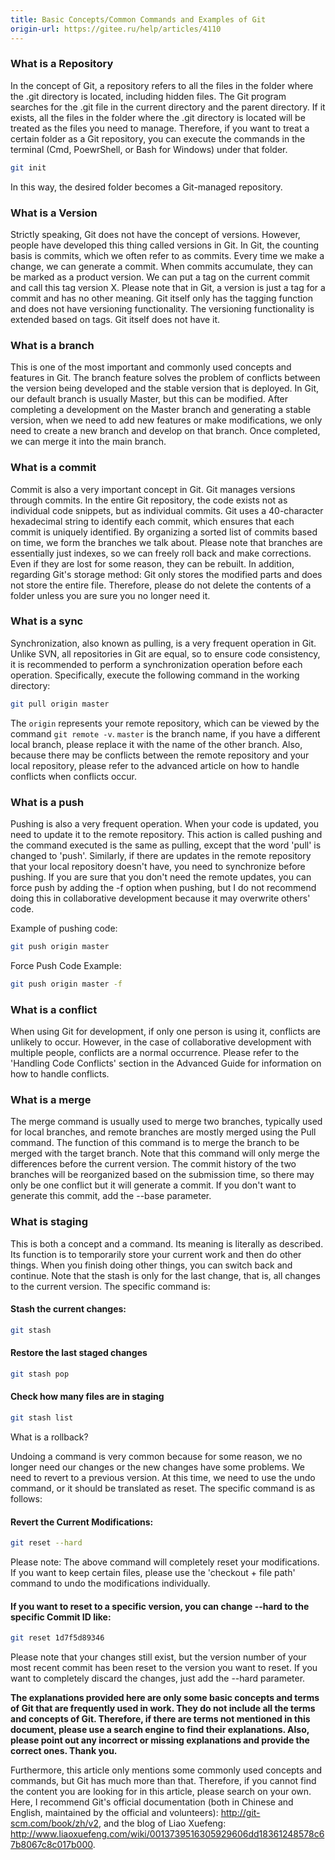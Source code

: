 ```yaml
---
title: Basic Concepts/Common Commands and Examples of Git
origin-url: https://gitee.ru/help/articles/4110
---
```


### **What is a Repository**

In the concept of Git, a repository refers to all the files in the folder where the .git directory is located, including hidden files. The Git program searches for the .git file in the current directory and the parent directory. If it exists, all the files in the folder where the .git directory is located will be treated as the files you need to manage. Therefore, if you want to treat a certain folder as a Git repository, you can execute the commands in the terminal (Cmd, PoewrShell, or Bash for Windows) under that folder.

```bash
git init
```

In this way, the desired folder becomes a Git-managed repository.

### **What is a Version**

Strictly speaking, Git does not have the concept of versions. However, people have developed this thing called versions in Git. In Git, the counting basis is commits, which we often refer to as commits. Every time we make a change, we can generate a commit. When commits accumulate, they can be marked as a product version. We can put a tag on the current commit and call this tag version X. Please note that in Git, a version is just a tag for a commit and has no other meaning. Git itself only has the tagging function and does not have versioning functionality. The versioning functionality is extended based on tags. Git itself does not have it.

### What is a branch

This is one of the most important and commonly used concepts and features in Git. The branch feature solves the problem of conflicts between the version being developed and the stable version that is deployed. In Git, our default branch is usually Master, but this can be modified. After completing a development on the Master branch and generating a stable version, when we need to add new features or make modifications, we only need to create a new branch and develop on that branch. Once completed, we can merge it into the main branch.

### What is a commit

Commit is also a very important concept in Git. Git manages versions through commits. In the entire Git repository, the code exists not as individual code snippets, but as individual commits. Git uses a 40-character hexadecimal string to identify each commit, which ensures that each commit is uniquely identified. By organizing a sorted list of commits based on time, we form the branches we talk about. Please note that branches are essentially just indexes, so we can freely roll back and make corrections. Even if they are lost for some reason, they can be rebuilt. In addition, regarding Git's storage method: Git only stores the modified parts and does not store the entire file. Therefore, please do not delete the contents of a folder unless you are sure you no longer need it.

### What is a sync

Synchronization, also known as pulling, is a very frequent operation in Git. Unlike SVN, all repositories in Git are equal, so to ensure code consistency, it is recommended to perform a synchronization operation before each operation. Specifically, execute the following command in the working directory:

```bash
git pull origin master
```

The `origin` represents your remote repository, which can be viewed by the command `git remote -v`. `master` is the branch name, if you have a different local branch, please replace it with the name of the other branch. Also, because there may be conflicts between the remote repository and your local repository, please refer to the advanced article on how to handle conflicts when conflicts occur.

### What is a push

Pushing is also a very frequent operation. When your code is updated, you need to update it to the remote repository. This action is called pushing and the command executed is the same as pulling, except that the word 'pull' is changed to 'push'. Similarly, if there are updates in the remote repository that your local repository doesn't have, you need to synchronize before pushing. If you are sure that you don't need the remote updates, you can force push by adding the -f option when pushing, but I do not recommend doing this in collaborative development because it may overwrite others' code.

Example of pushing code:

```bash
git push origin master
```

Force Push Code Example:

```bash
git push origin master -f
```

### What is a conflict

When using Git for development, if only one person is using it, conflicts are unlikely to occur. However, in the case of collaborative development with multiple people, conflicts are a normal occurrence. Please refer to the 'Handling Code Conflicts' section in the Advanced Guide for information on how to handle conflicts.

### What is a merge

The merge command is usually used to merge two branches, typically used for local branches, and remote branches are mostly merged using the Pull command. The function of this command is to merge the branch to be merged with the target branch. Note that this command will only merge the differences before the current version. The commit history of the two branches will be reorganized based on the submission time, so there may only be one conflict but it will generate a commit. If you don't want to generate this commit, add the --base parameter.

### What is staging

This is both a concept and a command. Its meaning is literally as described. Its function is to temporarily store your current work and then do other things. When you finish doing other things, you can switch back and continue. Note that the stash is only for the last change, that is, all changes to the current version. The specific command is:

#### **Stash the current changes:**

```bash
git stash
```

#### **Restore the last staged changes**

```bash
git stash pop
```

#### **Check how many files are in staging**

```bash
git stash list
```

What is a rollback?

Undoing a command is very common because for some reason, we no longer need our changes or the new changes have some problems. We need to revert to a previous version. At this time, we need to use the undo command, or it should be translated as reset. The specific command is as follows:

#### **Revert the Current Modifications:**

```bash
git reset --hard
```

Please note: The above command will completely reset your modifications. If you want to keep certain files, please use the 'checkout + file path' command to undo the modifications individually.

#### If you want to reset to a specific version, you can change --hard to the specific Commit ID like:

```bash
git reset 1d7f5d89346
```

Please note that your changes still exist, but the version number of your most recent commit has been reset to the version you want to reset. If you want to completely discard the changes, just add the --hard parameter.

**The explanations provided here are only some basic concepts and terms of Git that are frequently used in work. They do not include all the terms and concepts of Git. Therefore, if there are terms not mentioned in this document, please use a search engine to find their explanations. Also, please point out any incorrect or missing explanations and provide the correct ones. Thank you.**

Furthermore, this article only mentions some commonly used concepts and commands, but Git has much more than that. Therefore, if you cannot find the content you are looking for in this article, please search on your own. Here, I recommend Git's official documentation (both in Chinese and English, maintained by the official and volunteers): http://git-scm.com/book/zh/v2, and the blog of Liao Xuefeng: http://www.liaoxuefeng.com/wiki/0013739516305929606dd18361248578c67b8067c8c017b000.